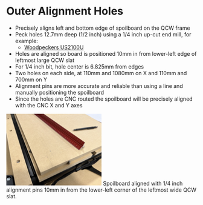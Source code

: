 # Outer Alignment Holes

* Precisely aligns left and bottom edge of spoilboard on the QCW frame
* Peck holes 12.7mm deep (1/2 inch) using a 1/4 inch up-cut end mill, for example:
  * [Woodpeckers US2100U](https://www.woodpeck.com/ultra-shear-2-flute-quarter-inch-solid-carbide-spiral-bits.html)
* Holes are aligned so board is positioned 10mm in from lower-left edge of leftmost large QCW slat
* For 1/4 inch bit, hole center is 6.825mm from edges
* Two holes on each side, at 110mm and 1080mm on X and 110mm and 700mm on Y
* Alignment pins are more accurate and reliable than using a line and manually positioning the spoilboard
* Since the holes are CNC routed the spoilboard will be precisely aligned with the CNC X and Y axes

<img src="images/outer_alignment_pins.jpg" alt="Outer alignment pins." width="50%" />
Spoilboard aligned with 1/4 inch alignment pins 10mm in from the lower-left corner of the leftmost wide QCW slat.
